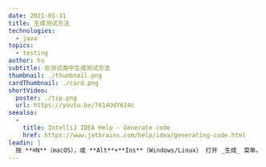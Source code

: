 ```yaml
---
date: 2021-05-31
title: 生成测试方法
technologies:
  - java
topics:
  - testing
author: hs
subtitle: 在测试类中生成测试方法
thumbnail: ./thumbnail.png
cardThumbnail: ./card.png
shortVideo:
  poster: ./tip.png
  url: https://youtu.be/7614UdY614c
seealso:
  - 
    title: IntelliJ IDEA Help - Generate code
    href: https://www.jetbrains.com/help/idea/generating-code.html
leadin: |
  按 **⌘N**（macOS），或 **Alt**+**Ins**（Windows/Linux） 打开 _生成_ 菜单。 可用的选项取决于您在项目中使用的测试框架，例如 JUnit 5。
---
```



